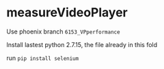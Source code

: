 # measureVideoPlayer

Use phoenix branch `6153_VPperformance`

Install lastest python 2.7.15, the file already in this fold

run `pip install selenium`
